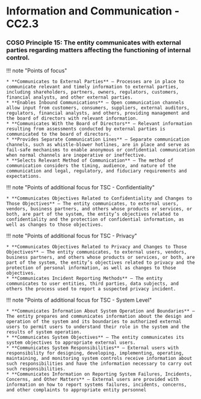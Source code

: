 #  Information and Communication - CC2.3

### COSO Principle 15: The entity communicates with external parties regarding matters affecting the functioning of internal control.


!!! note "Points of focus"

    * **Communicates to External Parties** — Processes are in place to communicate relevant and timely information to external parties, including shareholders, partners, owners, regulators, customers, financial analysts, and other external parties.
    * **Enables Inbound Communications** — Open communication channels allow input from customers, consumers, suppliers, external auditors, regulators, financial analysts, and others, providing management and the board of directors with relevant information.
    * **Communicates With the Board of Directors** — Relevant information resulting from assessments conducted by external parties is communicated to the board of directors.
    * **Provides Separate Communication Lines** — Separate communication channels, such as whistle-blower hotlines, are in place and serve as fail-safe mechanisms to enable anonymous or confidential communication when normal channels are inoperative or ineffective.
    * **Selects Relevant Method of Communication** — The method of communication considers the timing, audience, and nature of the communication and legal, regulatory, and fiduciary requirements and expectations.

!!! note "Points of additional focus for TSC - Confidentiality"

    * **Communicates Objectives Related to Confidentiality and Changes to Those Objectives** — The entity communicates, to external users, vendors, business partners, and others whose products or services, or both, are part of the system, the entity’s objectives related to confidentiality and the protection of confidential information, as well as changes to those objectives.

!!! note "Points of additional focus for TSC - Privacy"

    * **Communicates Objectives Related to Privacy and Changes to Those Objectives** — The entity communicates, to external users, vendors, business partners, and others whose products or services, or both, are part of the system, the entity’s objectives related to privacy and the protection of personal information, as well as changes to those objectives. 
    * **Communicates Incident Reporting Methods** — The entity communicates to user entities, third parties, data subjects, and others the process used to report a suspected privacy incident. 

!!! note "Points of additional focus for TSC - System Level"

    * **Communicates Information About System Operation and Boundaries** — The entity prepares and communicates information about the design and operation of the system and its boundaries to authorized external users to permit users to understand their role in the system and the results of system operation.
    * **Communicates System Objectives** — The entity communicates its system objectives to appropriate external users.
    * **Communicates System Responsibilities** — External users with responsibility for designing, developing, implementing, operating, maintaining, and monitoring system controls receive information about such responsibilities and have the information necessary to carry out such responsibilities. 
    * **Communicates Information on Reporting System Failures, Incidents, Concerns, and Other Matters** — External users are provided with information on how to report systems failures, incidents, concerns, and other complaints to appropriate entity personnel
